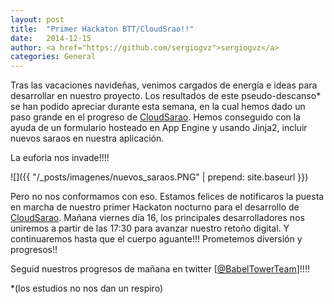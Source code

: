 ```yaml
---
layout: post
title:  "Primer Hackaton BTT/CloudSrao!!"
date:   2014-12-15
author: <a href="https://github.com/sergiogvz">sergiogvz</a>
categories: General
---
```

Tras las vacaciones navideñas, venimos cargados de energía e ideas para desarrollar en nuestro proyecto.
Los resultados de este pseudo-descanso* se han podido apreciar durante esta semana, en la cual hemos dado un paso grande en el progreso de [CloudSarao](https://github.com/babeltowerteam/cloudsarao).
Hemos conseguido con la ayuda de un formulario hosteado en App Engine y usando Jinja2, incluir nuevos saraos en nuestra aplicación.

La euforia nos invade!!!!

![]({{ "/_posts/imagenes/nuevos_saraos.PNG" | prepend: site.baseurl }})


Pero no nos conformamos con eso. Estamos felices de notificaros la puesta en marcha de nuestro primer Hackaton nocturno para el desarrollo de [CloudSarao](https://github.com/babeltowerteam/cloudsarao).
Mañana viernes día 16, los principales desarrolladores nos uniremos a partir de las 17:30 para avanzar nuestro retoño digital.
Y continuaremos hasta que el cuerpo aguante!!! Prometemos diversión y progresos!!

Seguid nuestros progresos de mañana en twitter [[@BabelTowerTeam](https://twitter.com/BabelTowerTeam)]!!!!



\*(los estudios no nos dan un respiro)
